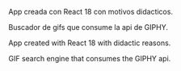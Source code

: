 App creada con React 18 con motivos didacticos.

Buscador de gifs que consume la api de GIPHY.


App created with React 18 with didactic reasons.

GIF search engine that consumes the GIPHY api.


